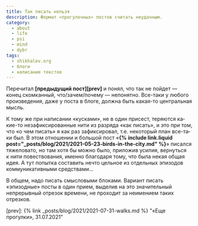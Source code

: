 ```yaml
---
title: Так писать нельзя
description: Формат «прогулочных» постов считать неудачным.
category:
  - about
  - life
  - psi
  - mind
  - dybr
tags:
  - shikhalev.org
  - блоги
  - написание текстов
---
```

Перечитал **[предыдущий пост][prev]** и понял, что так не пой­дет — конец скомканный, что/за­чем/по­че­му — непонятно.
Все-та­ки у любого произведения, даже у поста в блоге, должна быть какая-то центральная мысль.

К тому же при на­пи­са­нии
«кусками», не в один присест, теряются ка­кие-то незафиксированные нити из раз­ря­да «как писать», и это при том, что «о чем писать»
я как раз зафиксировал, т.е. не­ко­то­рый план все-та­ки был. В этом отношении и боль­шой пост
«**{% include link.liquid post="_posts/blog/2021/2021-05-23-birds-in-the-city.md" %}**» писался тяжеловато,
но там хо­тя бы можно было, приложив усилия, вернуться к ни­ти повествования, именно благодаря тому, что
была некая общая идея. А тут попытка составить нечто цельное из отдельных эпизодов коммуникативными средствами...

В общем, надо писать смысловыми блоками. Вариант писать «эпизодные» посты в один прием, выделив на это значительный
непрерывный отрезок времени, не про­хо­дит за не­и­ме­ни­ем таких отрезков.

[prev]: {% link _posts/blog/2021/2021-07-31-walks.md %} "«Еще прогулки», 31.07.2021"
